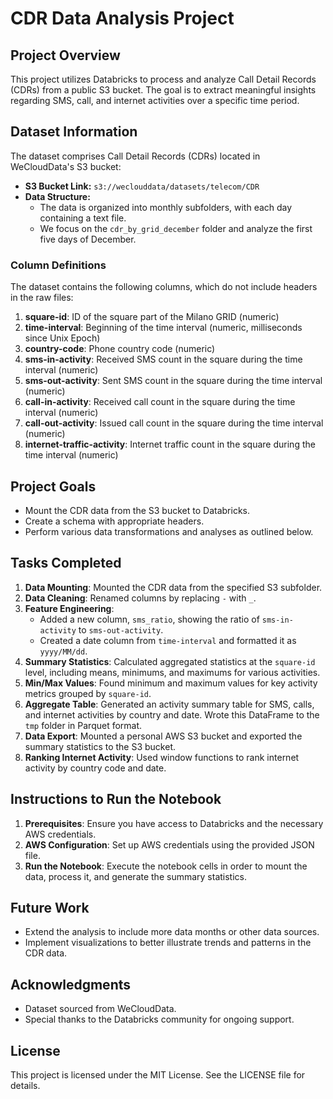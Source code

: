 # CDR Data Analysis Project

## Project Overview
This project utilizes Databricks to process and analyze Call Detail Records (CDRs) from a public S3 bucket. The goal is to extract meaningful insights regarding SMS, call, and internet activities over a specific time period.

## Dataset Information
The dataset comprises Call Detail Records (CDRs) located in WeCloudData's S3 bucket:

- **S3 Bucket Link:** `s3://weclouddata/datasets/telecom/CDR`
- **Data Structure:**
  - The data is organized into monthly subfolders, with each day containing a text file.
  - We focus on the `cdr_by_grid_december` folder and analyze the first five days of December.

### Column Definitions
The dataset contains the following columns, which do not include headers in the raw files:

1. **square-id**: ID of the square part of the Milano GRID (numeric)
2. **time-interval**: Beginning of the time interval (numeric, milliseconds since Unix Epoch)
3. **country-code**: Phone country code (numeric)
4. **sms-in-activity**: Received SMS count in the square during the time interval (numeric)
5. **sms-out-activity**: Sent SMS count in the square during the time interval (numeric)
6. **call-in-activity**: Received call count in the square during the time interval (numeric)
7. **call-out-activity**: Issued call count in the square during the time interval (numeric)
8. **internet-traffic-activity**: Internet traffic count in the square during the time interval (numeric)

## Project Goals
- Mount the CDR data from the S3 bucket to Databricks.
- Create a schema with appropriate headers.
- Perform various data transformations and analyses as outlined below.

## Tasks Completed
1. **Data Mounting**: Mounted the CDR data from the specified S3 subfolder.
2. **Data Cleaning**: Renamed columns by replacing `-` with `_`.
3. **Feature Engineering**:
   - Added a new column, `sms_ratio`, showing the ratio of `sms-in-activity` to `sms-out-activity`.
   - Created a date column from `time-interval` and formatted it as `yyyy/MM/dd`.
4. **Summary Statistics**: Calculated aggregated statistics at the `square-id` level, including means, minimums, and maximums for various activities.
5. **Min/Max Values**: Found minimum and maximum values for key activity metrics grouped by `square-id`.
6. **Aggregate Table**: Generated an activity summary table for SMS, calls, and internet activities by country and date. Wrote this DataFrame to the `tmp` folder in Parquet format.
7. **Data Export**: Mounted a personal AWS S3 bucket and exported the summary statistics to the S3 bucket.
8. **Ranking Internet Activity**: Used window functions to rank internet activity by country code and date.

## Instructions to Run the Notebook
1. **Prerequisites**: Ensure you have access to Databricks and the necessary AWS credentials.
2. **AWS Configuration**: Set up AWS credentials using the provided JSON file.
3. **Run the Notebook**: Execute the notebook cells in order to mount the data, process it, and generate the summary statistics.

## Future Work
- Extend the analysis to include more data months or other data sources.
- Implement visualizations to better illustrate trends and patterns in the CDR data.

## Acknowledgments
- Dataset sourced from WeCloudData.
- Special thanks to the Databricks community for ongoing support.

## License
This project is licensed under the MIT License. See the LICENSE file for details.
